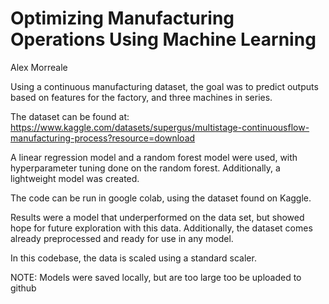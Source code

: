 # Optimizing Manufacturing Operations Using Machine Learning 
Alex Morreale

Using a continuous manufacturing dataset, the goal was to predict outputs based on features for the factory, and three machines in series. 

The dataset can be found at: https://www.kaggle.com/datasets/supergus/multistage-continuousflow-manufacturing-process?resource=download

A linear regression model and a random forest model were used, with hyperparameter tuning done on the random forest. Additionally, a lightweight model was created. 

The code can be run in google colab, using the dataset found on Kaggle. 

Results were a model that underperformed on the data set, but showed hope for future exploration with this data. Additionally, the dataset comes already preprocessed and ready for use in any model.

In this codebase, the data is scaled using a standard scaler. 

NOTE: Models were saved locally, but are too large too be uploaded to github




